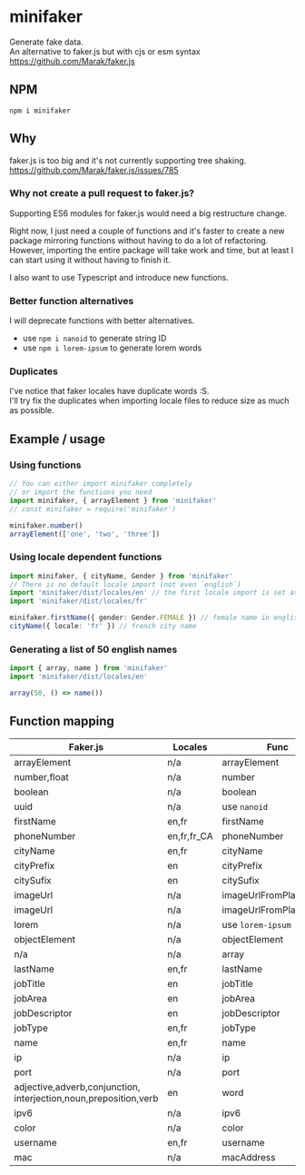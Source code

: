 # minifaker

Generate fake data.  
An alternative to faker.js but with cjs or esm syntax
<https://github.com/Marak/faker.js>

## NPM

`npm i minifaker`

## Why

faker.js is too big and it's not currently supporting tree shaking.
<https://github.com/Marak/faker.js/issues/785>

### Why not create a pull request to faker.js?

Supporting ES6 modules for faker.js would need a big restructure change.

Right now, I just need a couple of functions and it's faster to create a new package mirroring functions without having to do a lot of refactoring. However, importing the entire package will take work and time, but at least I can start using it without having to finish it.

I also want to use Typescript and introduce new functions.

### Better function alternatives

I will deprecate functions with better alternatives.

- use `npm i nanoid` to generate string ID
- use `npm i lorem-ipsum` to generate lorem words  

### Duplicates

I've notice that faker locales have duplicate words :S.  
I'll try fix the duplicates when importing locale files to reduce size as much as possible.

## Example / usage

### Using functions

```ts
// You can either import minifaker completely 
// or import the functions you need
import minifaker, { arrayElement } from 'minifaker'
// const minifaker = require('minifaker')

minifaker.number()
arrayElement(['one', 'two', 'three'])
```

### Using locale dependent functions

```ts
import minifaker, { cityName, Gender } from 'minifaker'
// There is no default locale import (not even `english`)
import 'minifaker/dist/locales/en' // the first locale import is set as default
import 'minifaker/dist/locales/fr'

minifaker.firstName({ gender: Gender.FEMALE }) // female name in english
cityName({ locale: 'fr' }) // french city name
```

### Generating a list of 50 english names

```ts
import { array, name } from 'minifaker'
import 'minifaker/dist/locales/en'

array(50, () => name())
```

## Function mapping

|Faker.js|Locales|Func|
|-|-|-|
arrayElement|n/a|arrayElement
number,float|n/a|number
boolean|n/a|boolean
uuid|n/a|use `nanoid`
firstName|en,fr|firstName
phoneNumber|en,fr,fr_CA|phoneNumber
cityName|en,fr|cityName
cityPrefix|en|cityPrefix
citySufix|en|citySufix
imageUrl|n/a|imageUrlFromPlaceIMG
imageUrl|n/a|imageUrlFromPlaceholder
lorem|n/a|use `lorem-ipsum`
objectElement|n/a|objectElement
n/a|n/a|array
lastName|en,fr|lastName
jobTitle|en|jobTitle
jobArea|en|jobArea
jobDescriptor|en|jobDescriptor
jobType|en,fr|jobType
name|en,fr|name
ip|n/a|ip
port|n/a|port
adjective,adverb,conjunction,  interjection,noun,preposition,verb|en|word
ipv6|n/a|ipv6
color|n/a|color
username|en,fr|username
mac|n/a|macAddress

